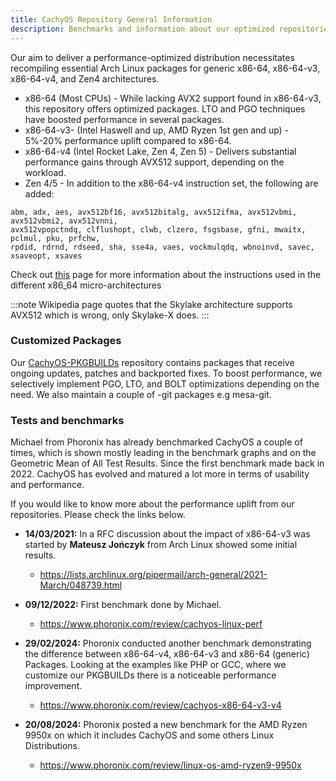 ```yaml
---
title: CachyOS Repository General Information
description: Benchmarks and information about our optimized repositories
---
```


Our aim to deliver a performance-optimized distribution necessitates recompiling essential Arch Linux packages for generic x86-64,
x86-64-v3, x86-64-v4, and Zen4 architectures.

- x86-64 (Most CPUs) - While lacking AVX2 support found in x86-64-v3, this repository offers optimized packages. LTO and PGO techniques have boosted performance in several packages.
- x86-64-v3- (Intel Haswell and up, AMD Ryzen 1st gen and up) - 5%-20% performance uplift compared to x86-64.
- x86-64-v4 (Intel Rocket Lake, Zen 4, Zen 5) - Delivers substantial performance gains through AVX512 support, depending on the workload.
- Zen 4/5 - In addition to the x86-64-v4 instruction set, the following are added:

```text
abm, adx, aes, avx512bf16, avx512bitalg, avx512ifma, avx512vbmi, avx512vbmi2, avx512vnni,
avx512vpopctndq, clflushopt, clwb, clzero, fsgsbase, gfni, mwaitx, pclmul, pku, prfchw,
rpdid, rdrnd, rdseed, sha, sse4a, vaes, vockmulqdq, wbnoinvd, savec, xsaveopt, xsaves
```

Check out [this](https://en.wikipedia.org/wiki/X86-64#Microarchitecture_levels) page for more information about the instructions used in the different x86_64 micro-architectures

:::note
Wikipedia page quotes that the Skylake architecture supports AVX512 which is wrong, only Skylake-X does.
:::

### Customized Packages

Our [CachyOS-PKGBUILDs](https://github.com/CachyOS/CachyOS-PKGBUILDS) repository contains packages that receive ongoing updates, patches and backported fixes.
To boost performance, we selectively implement PGO, LTO, and BOLT optimizations depending on the need.
We also maintain a couple of -git packages e.g mesa-git.

### Tests and benchmarks

Michael from Phoronix has already benchmarked CachyOS a couple of times, which is shown mostly leading in the benchmark graphs and on the Geometric Mean of All Test Results.
Since the first benchmark made back in 2022. CachyOS has evolved and matured a lot more in terms of usability and performance.

If you would like to know more about the performance uplift from our repositories. Please check the links below.

* **14/03/2021:** In a RFC discussion about the impact of x86-64-v3 was started by **Mateusz Jończyk** from Arch Linux showed some initial results.
  * <https://lists.archlinux.org/pipermail/arch-general/2021-March/048739.html>

* **09/12/2022:** First benchmark done by Michael.
  * <https://www.phoronix.com/review/cachyos-linux-perf>

* **29/02/2024:** Phoronix conducted another benchmark demonstrating the difference between x86-64-v4, x86-64-v3 and x86-64 (generic) Packages. Looking at the examples like PHP or GCC, where we customize our PKGBUILDs there is a noticeable performance improvement.
  * <https://www.phoronix.com/review/cachyos-x86-64-v3-v4>

* **20/08/2024:** Phoronix posted a new benchmark for the AMD Ryzen 9950x on which it includes CachyOS and some others Linux Distributions.
  * <https://www.phoronix.com/review/linux-os-amd-ryzen9-9950x>
